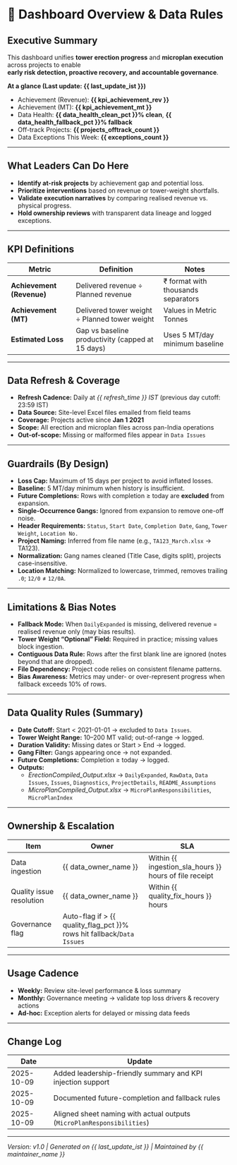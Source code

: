 # 📘 Dashboard Overview & Data Rules

## Executive Summary
This dashboard unifies **tower erection progress** and **microplan execution** across projects to enable  
**early risk detection, proactive recovery, and accountable governance**.

**At a glance (Last update: {{ last_update_ist }})**
- Achievement (Revenue): **{{ kpi_achievement_rev }}**
- Achievement (MT): **{{ kpi_achievement_mt }}**
- Data Health: **{{ data_health_clean_pct }}% clean**, **{{ data_health_fallback_pct }}% fallback**
- Off-track Projects: **{{ projects_offtrack_count }}**
- Data Exceptions This Week: **{{ exceptions_count }}**

---

## What Leaders Can Do Here
- **Identify at-risk projects** by achievement gap and potential loss.
- **Prioritize interventions** based on revenue or tower-weight shortfalls.
- **Validate execution narratives** by comparing realised revenue vs. physical progress.
- **Hold ownership reviews** with transparent data lineage and logged exceptions.

---

## KPI Definitions
| Metric | Definition | Notes |
|--------|-------------|-------|
| **Achievement (Revenue)** | Delivered revenue ÷ Planned revenue | ₹ format with thousands separators |
| **Achievement (MT)** | Delivered tower weight ÷ Planned tower weight | Values in Metric Tonnes |
| **Estimated Loss** | Gap vs baseline productivity (capped at 15 days) | Uses 5 MT/day minimum baseline |

---

## Data Refresh & Coverage
- **Refresh Cadence:** Daily at *{{ refresh_time }} IST* (previous day cutoff: 23:59 IST)
- **Data Source:** Site-level Excel files emailed from field teams
- **Coverage:** Projects active since **Jan 1 2021**
- **Scope:** All erection and microplan files across pan-India operations
- **Out-of-scope:** Missing or malformed files appear in `Data Issues`

---

## Guardrails (By Design)
- **Loss Cap:** Maximum of 15 days per project to avoid inflated losses.  
- **Baseline:** 5 MT/day minimum when history is insufficient.  
- **Future Completions:** Rows with completion ≥ today are **excluded** from expansion.  
- **Single-Occurrence Gangs:** Ignored from expansion to remove one-off noise.  
- **Header Requirements:** `Status`, `Start Date`, `Completion Date`, `Gang`, `Tower Weight`, `Location No.`  
- **Project Naming:** Inferred from file name (e.g., `TA123_March.xlsx` → TA123).  
- **Normalization:** Gang names cleaned (Title Case, digits split), projects case-insensitive.  
- **Location Matching:** Normalized to lowercase, trimmed, removes trailing `.0`; `12/0` ≠ `12/0A`.

---

## Limitations & Bias Notes
- **Fallback Mode:** When `DailyExpanded` is missing, delivered revenue = realised revenue only (may bias results).  
- **Tower Weight “Optional” Field:** Required in practice; missing values block ingestion.  
- **Contiguous Data Rule:** Rows after the first blank line are ignored (notes beyond that are dropped).  
- **File Dependency:** Project code relies on consistent filename patterns.  
- **Bias Awareness:** Metrics may under- or over-represent progress when fallback exceeds 10% of rows.

---

## Data Quality Rules (Summary)
- **Date Cutoff:** Start < 2021-01-01 → excluded to `Data Issues`.  
- **Tower Weight Range:** 10–200 MT valid; out-of-range → logged.  
- **Duration Validity:** Missing dates or Start > End → logged.  
- **Gang Filter:** Gangs appearing once → not expanded.  
- **Future Completions:** Completion ≥ today → logged.  
- **Outputs:**  
  - *ErectionCompiled_Output.xlsx* → `DailyExpanded`, `RawData`, `Data Issues`, `Issues`, `Diagnostics`, `ProjectDetails`, `README_Assumptions`  
  - *MicroPlanCompiled_Output.xlsx* → `MicroPlanResponsibilities`, `MicroPlanIndex`

---

## Ownership & Escalation
| Item | Owner | SLA |
|------|--------|-----|
| Data ingestion | {{ data_owner_name }} | Within {{ ingestion_sla_hours }} hours of file receipt |
| Quality issue resolution | {{ data_owner_name }} | Within {{ quality_fix_hours }} hours |
| Governance flag | Auto-flag if > {{ quality_flag_pct }}% rows hit fallback/`Data Issues` |

---

## Usage Cadence
- **Weekly:** Review site-level performance & loss summary  
- **Monthly:** Governance meeting → validate top loss drivers & recovery actions  
- **Ad-hoc:** Exception alerts for delayed or missing data feeds  

---

## Change Log
| Date | Update |
|------|---------|
| 2025-10-09 | Added leadership-friendly summary and KPI injection support |
| 2025-10-09 | Documented future-completion and fallback rules |
| 2025-10-09 | Aligned sheet naming with actual outputs (`MicroPlanResponsibilities`) |

---

*Version: v1.0 | Generated on {{ last_update_ist }} | Maintained by {{ maintainer_name }}*
